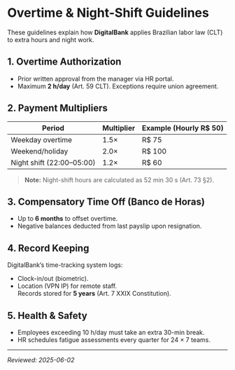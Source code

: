 # Overtime & Night-Shift Guidelines

These guidelines explain how **DigitalBank** applies Brazilian labor law (CLT) to extra hours and night work.

## 1. Overtime Authorization
- Prior written approval from the manager via HR portal.  
- Maximum **2 h/day** (Art. 59 CLT). Exceptions require union agreement.

## 2. Payment Multipliers
| Period                    | Multiplier | Example (Hourly R$ 50) |
|---------------------------|-----------|------------------------|
| Weekday overtime          | 1.5×      | R$ 75                  |
| Weekend/holiday           | 2.0×      | R$ 100                 |
| Night shift (22:00–05:00) | 1.2×      | R$ 60                  |

> **Note:** Night-shift hours are calculated as 52 min 30 s (Art. 73 §2).

## 3. Compensatory Time Off (Banco de Horas)
- Up to **6 months** to offset overtime.  
- Negative balances deducted from last payslip upon resignation.

## 4. Record Keeping
DigitalBank’s time-tracking system logs:  
- Clock-in/out (biometric).  
- Location (VPN IP) for remote staff.  
Records stored for **5 years** (Art. 7 XXIX Constitution).

## 5. Health & Safety
- Employees exceeding 10 h/day must take an extra 30-min break.  
- HR schedules fatigue assessments every quarter for 24 × 7 teams.

---

_Reviewed: 2025-06-02_
